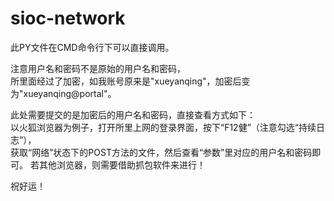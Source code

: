 # sioc-network
   
此PY文件在CMD命令行下可以直接调用。  

注意用户名和密码不是原始的用户名和密码，    
所里面经过了加密，如我账号原来是"xueyanqing"，加密后变为"xueyanqing@portal"。

此处需要提交的是加密后的用户名和密码，直接查看方式如下：   
以火狐浏览器为例子，打开所里上网的登录界面，按下“F12健”（注意勾选“持续日志”），   
获取“网络”状态下的POST方法的文件，然后查看“参数”里对应的用户名和密码即可。 
若其他浏览器，则需要借助抓包软件来进行！

祝好运！
   

